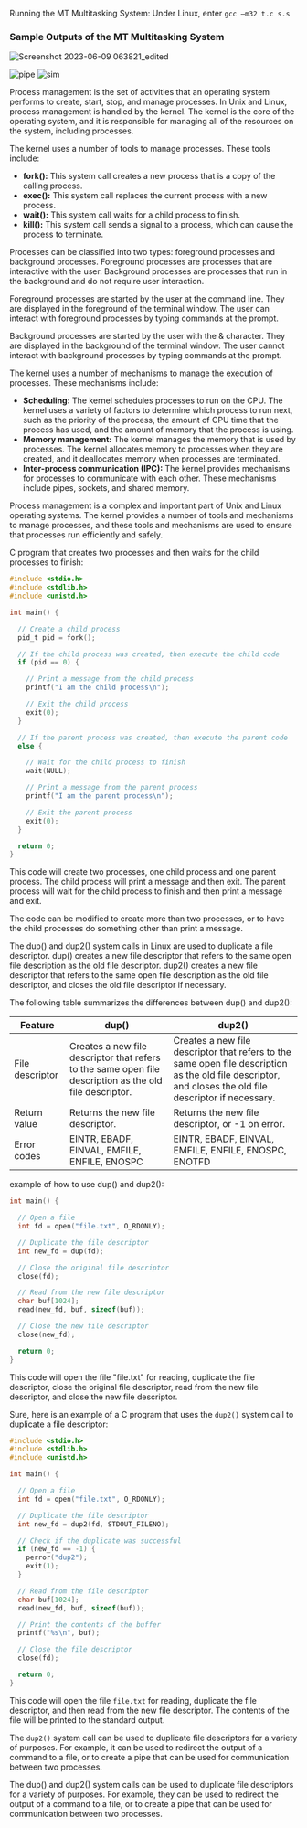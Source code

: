 Running the MT Multitasking System: Under Linux, enter
                                      `gcc –m32 t.c s.s`
                                      
 ### Sample Outputs of the MT Multitasking System
![Screenshot 2023-06-09 063821_edited](https://github.com/gamalahmed3265/Operating-Systems/assets/75225936/a9abfeb5-aa9c-42d9-9933-0791a8c3b6bd)



![pipe](https://github.com/gamalahmed3265/Operating-Systems/assets/75225936/16fdee62-b67c-4afa-b7fe-d4cddfc6a880)
![sim](https://github.com/gamalahmed3265/Operating-Systems/assets/75225936/7a3b76d9-5637-4db1-a77b-ef9dae75f55c)










Process management is the set of activities that an operating system performs to create, start, stop, and manage processes. In Unix and Linux, process management is handled by the kernel. The kernel is the core of the operating system, and it is responsible for managing all of the resources on the system, including processes.

The kernel uses a number of tools to manage processes. These tools include:

* **fork():** This system call creates a new process that is a copy of the calling process.
* **exec():** This system call replaces the current process with a new process.
* **wait():** This system call waits for a child process to finish.
* **kill():** This system call sends a signal to a process, which can cause the process to terminate.

Processes can be classified into two types: foreground processes and background processes. Foreground processes are processes that are interactive with the user. Background processes are processes that run in the background and do not require user interaction.

Foreground processes are started by the user at the command line. They are displayed in the foreground of the terminal window. The user can interact with foreground processes by typing commands at the prompt.

Background processes are started by the user with the & character. They are displayed in the background of the terminal window. The user cannot interact with background processes by typing commands at the prompt.

The kernel uses a number of mechanisms to manage the execution of processes. These mechanisms include:

* **Scheduling:** The kernel schedules processes to run on the CPU. The kernel uses a variety of factors to determine which process to run next, such as the priority of the process, the amount of CPU time that the process has used, and the amount of memory that the process is using.
* **Memory management:** The kernel manages the memory that is used by processes. The kernel allocates memory to processes when they are created, and it deallocates memory when processes are terminated.
* **Inter-process communication (IPC):** The kernel provides mechanisms for processes to communicate with each other. These mechanisms include pipes, sockets, and shared memory.

Process management is a complex and important part of Unix and Linux operating systems. The kernel provides a number of tools and mechanisms to manage processes, and these tools and mechanisms are used to ensure that processes run efficiently and safely.




 C program that creates two processes and then waits for the child processes to finish:

```c
#include <stdio.h>
#include <stdlib.h>
#include <unistd.h>

int main() {

  // Create a child process
  pid_t pid = fork();

  // If the child process was created, then execute the child code
  if (pid == 0) {

    // Print a message from the child process
    printf("I am the child process\n");

    // Exit the child process
    exit(0);
  }

  // If the parent process was created, then execute the parent code
  else {

    // Wait for the child process to finish
    wait(NULL);

    // Print a message from the parent process
    printf("I am the parent process\n");

    // Exit the parent process
    exit(0);
  }

  return 0;
}
```

This code will create two processes, one child process and one parent process. The child process will print a message and then exit. The parent process will wait for the child process to finish and then print a message and exit.

The code can be modified to create more than two processes, or to have the child processes do something other than print a message.



The dup() and dup2() system calls in Linux are used to duplicate a file descriptor. dup() creates a new file descriptor that refers to the same open file description as the old file descriptor. dup2() creates a new file descriptor that refers to the same open file description as the old file descriptor, and closes the old file descriptor if necessary.

The following table summarizes the differences between dup() and dup2():

| Feature | dup() | dup2() |
|---|---|---|
| File descriptor | Creates a new file descriptor that refers to the same open file description as the old file descriptor. | Creates a new file descriptor that refers to the same open file description as the old file descriptor, and closes the old file descriptor if necessary. |
| Return value | Returns the new file descriptor. | Returns the new file descriptor, or -1 on error. |
| Error codes | EINTR, EBADF, EINVAL, EMFILE, ENFILE, ENOSPC | EINTR, EBADF, EINVAL, EMFILE, ENFILE, ENOSPC, ENOTFD |

example of how to use dup() and dup2():

```c
int main() {

  // Open a file
  int fd = open("file.txt", O_RDONLY);

  // Duplicate the file descriptor
  int new_fd = dup(fd);

  // Close the original file descriptor
  close(fd);

  // Read from the new file descriptor
  char buf[1024];
  read(new_fd, buf, sizeof(buf));

  // Close the new file descriptor
  close(new_fd);

  return 0;
}
```

This code will open the file "file.txt" for reading, duplicate the file descriptor, close the original file descriptor, read from the new file descriptor, and close the new file descriptor.



Sure, here is an example of a C program that uses the `dup2()` system call to duplicate a file descriptor:

```c
#include <stdio.h>
#include <stdlib.h>
#include <unistd.h>

int main() {

  // Open a file
  int fd = open("file.txt", O_RDONLY);

  // Duplicate the file descriptor
  int new_fd = dup2(fd, STDOUT_FILENO);

  // Check if the duplicate was successful
  if (new_fd == -1) {
    perror("dup2");
    exit(1);
  }

  // Read from the file descriptor
  char buf[1024];
  read(new_fd, buf, sizeof(buf));

  // Print the contents of the buffer
  printf("%s\n", buf);

  // Close the file descriptor
  close(fd);

  return 0;
}
```

This code will open the file `file.txt` for reading, duplicate the file descriptor, and then read from the new file descriptor. The contents of the file will be printed to the standard output.

The `dup2()` system call can be used to duplicate file descriptors for a variety of purposes. For example, it can be used to redirect the output of a command to a file, or to create a pipe that can be used for communication between two processes.



The dup() and dup2() system calls can be used to duplicate file descriptors for a variety of purposes. For example, they can be used to redirect the output of a command to a file, or to create a pipe that can be used for communication between two processes.





